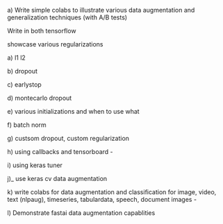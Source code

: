 a) Write simple colabs to illustrate various data augmentation and generalization techniques (with A/B tests)

 

Write in both tensorflow

showcase various regularizations

a) l1 l2

b) dropout

c) earlystop

d) montecarlo dropout

e) various initializations and when to use what

f) batch norm

g) custsom dropout, custom regularization

h) using callbacks and tensorboard -

i) using keras tuner

j)_ use keras cv data augmentation 

k) write colabs for data augmentation and classification  for image, video, text (nlpaug), timeseries, tabulardata, speech, document images - 

l) Demonstrate fastai data augmentation capablities 


 
